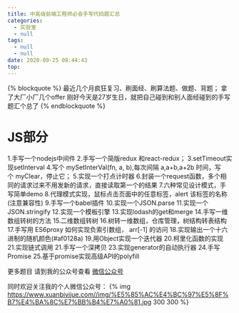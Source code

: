 ```yaml
---
title: 中高级前端工程师必会手写代码题汇总
categories:
  - 实验室
  - null
tags:
  - null
  - null
date: 2020-09-25 08:44:43
top:
---
```



{% blockquote %}
最近几个月疯狂复习、刷面经、刷算法题、做题、背题；
拿了大厂小厂几个offer
刚好今天是27岁生日，就把自己碰到和别人面经碰到的手写题汇个总了
{% endblockquote %}


# JS部分
1.手写一个nodejs中间件
2.手写一个简版redux 和react-redux；
3.setTimeout实现setInterval
4.写个 mySetInterVal(fn, a, b),每次间隔 a,a+b,a+2b 时间，写个 myClear，停止它；
5.实现一个打点计时器
6.封装一个request函数，多个相同的请求过来不用发新的请求，直接读取第一个的结果
7.六种常见设计模式，手写简单demo
8.代理模式实现，鼠标点击页面中的任意标签，alert 该标签的名称(注意兼容性)
9.手写一个babel插件
10.实现一个JSON.parse
11.实现一个JSON.stringify
12.实现一个模板引擎
13.实现lodash的get和merge
14.手写一维数组转树的方法
15.二维数组转树
16.树转一维数组，仓库管理，树结构转表结构
17.手写用 ES6proxy 如何实现负索引数组， arr[-1] 的访问
18.实现输出一个十六进制的随机颜色(#af0128a)
19.用Object实现一个迭代器
20.柯里化函数的实现
21.实现链式调用
21.手写一个深拷贝
23.实现generator的自动执行器
24.手写Promise
25.基于promise实现高级API的polyfill

更多题目 请到我的公众号查看
 [微信公众号](https://mp.weixin.qq.com/s/XenQlYbRo2FcZPsGaHlEHQ)

同时欢迎关注我的个人微信公众号：
{% img https://www.xuanbiyijue.com//img/%E5%85%AC%E4%BC%97%E5%8F%B7%E4%BA%8C%E7%BB%B4%E7%A0%81.jpg 300 300 %}